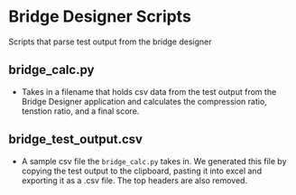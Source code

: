 # Bridge Designer Scripts

Scripts that parse test output from the bridge designer

## bridge_calc.py

* Takes in a filename that holds csv data from the test output from the Bridge Designer application and calculates the compression ratio, tenstion ratio, and a final score.

## bridge_test_output.csv

* A sample csv file the `bridge_calc.py` takes in. We generated this file by copying the test output to the clipboard, pasting it into excel and exporting it as a .csv file. The top headers are also removed.
